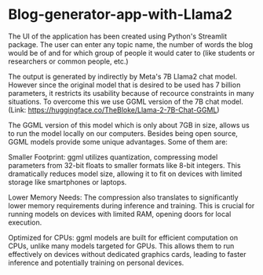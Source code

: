 # Blog-generator-app-with-Llama2

The UI of the application has been created using Python's Streamlit package. 
The user can enter any topic name, the number of words the blog would be of and for which group of people it would cater to (like students or researchers or common people, etc.)

The output is generated by indirectly by Meta's 7B Llama2 chat model. However since the original model that is desired to be used has 7 billion parameters, it restricts its usability because of recource constraints in many situations.
To overcome this we use GGML version of the 7B chat model. (Link: https://huggingface.co/TheBloke/Llama-2-7B-Chat-GGML)

The GGML version of this model which is only about 7GB in size, allows us to run the model locally on our computers.
Besides being open source, GGML models provide some unique advantages. Some of them are:

Smaller Footprint: ggml utilizes quantization, compressing model parameters from 32-bit floats to smaller formats like 8-bit integers. This dramatically reduces model size, allowing it to fit on devices with limited storage like smartphones or laptops.

Lower Memory Needs: The compression also translates to significantly lower memory requirements during inference and training. This is crucial for running models on devices with limited RAM, opening doors for local execution.

Optimized for CPUs: ggml models are built for efficient computation on CPUs, unlike many models targeted for GPUs. This allows them to run effectively on devices without dedicated graphics cards, leading to faster inference and potentially training on personal devices.

